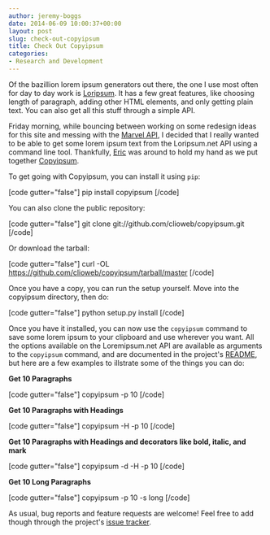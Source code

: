 ```yaml
---
author: jeremy-boggs
date: 2014-06-09 10:00:37+00:00
layout: post
slug: check-out-copyipsum
title: Check Out Copyipsum
categories:
- Research and Development
---
```


Of the bazillion lorem ipsum generators out there, the one I use most often for day to day work is [Loripsum](http://loripsum.net). It has a few great features, like choosing length of paragraph, adding other HTML elements, and only getting plain text. You can also get all this stuff through a simple API.

Friday morning, while bouncing between working on some redesign ideas for this site and messing with the [Marvel API](http://developer.marvel.com/), I decided that I really wanted to be able to get some lorem ipsum text from the Loripsum.net API using a command line tool. Thankfully, [Eric](/people/eric-rochester) was around to hold my hand as we put together [Copyipsum](http://github.com/clioweb/copyipsum).

To get going with Copyipsum, you can install it using `pip`:

[code gutter="false"]
pip install copyipsum
[/code]

You can also clone the public repository:

[code gutter="false"]
git clone git://github.com/clioweb/copyipsum.git
[/code]

Or download the tarball:

[code gutter="false"]
curl -OL https://github.com/clioweb/copyipsum/tarball/master
[/code]

Once you have a copy, you can run the setup yourself. Move into the copyipsum directory, then do:

[code gutter="false"]
python setup.py install
[/code]

Once you have it installed, you can now use the `copyipsum` command to save some lorem ipsum to your clipboard and use wherever you want. All the options available on the Loremipsum.net API are available as arguments to the `copyipsum` command, and are documented in the project's [README](https://github.com/clioweb/copyipsum/blob/master/README.md), but here are a few examples to illstrate some of the things you can do:

**Get 10 Paragraphs**

[code gutter="false"]
copyipsum -p 10
[/code]


**Get 10 Paragraphs with Headings**

[code gutter="false"]
copyipsum -H -p 10
[/code]

**Get 10 Paragraphs with Headings and decorators like bold, italic, and mark**

[code gutter="false"]
copyipsum -d -H -p 10
[/code]

**Get 10 Long Paragraphs**

[code gutter="false"]
copyipsum -p 10 -s long
[/code]

As usual, bug reports and feature requests are welcome! Feel free to add though through the project's [issue tracker](http://github.com/clioweb/copyipsum/issues).
